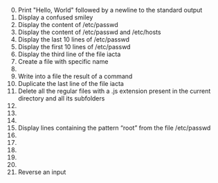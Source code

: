 0. Print "Hello, World" followed by a newline to the standard output
1. Display a confused smiley
2. Display the content of /etc/passwd
3. Display the content of /etc/passwd and /etc/hosts
4. Display the last 10 lines of /etc/passwd
5. Display the first 10 lines of /etc/passwd
6. Display the third line of the file iacta
7. Create a file with specific name
8.
9. Write into a file the result of a command
10. Duplicate the last line of the file iacta
11. Delete all the regular files with a .js extension present in the current directory and all its subfolders
12.
13.
14.
15. Display lines containing the pattern “root” from the file /etc/passwd
16.
17.
18.
19.
20.
21. Reverse an input
